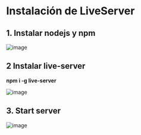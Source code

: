 # Instalación de LiveServer

## 1. Instalar nodejs y npm

![image](https://user-images.githubusercontent.com/31961588/194776325-e6af2b63-1493-4fa9-bacc-303c45122783.png)

## 2 Instalar live-server

**npm i -g live-server**

![image](https://user-images.githubusercontent.com/31961588/194776373-da2dcb1e-0903-443e-88b0-b62520d1bdf7.png)


## 3. Start server

![image](https://user-images.githubusercontent.com/31961588/194776624-2952cd23-9175-47dc-9be7-d9cd7c84d329.png)
